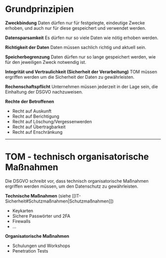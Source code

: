 # Grundprinzipien
**Zweckbindung**
Daten dürfen nur für festgelegte, eindeutige Zwecke erhoben, und auch nur für diese gespeichert und verwendet werden.

**Datensparsamkeit**
Es dürfen nur so viele Daten wie nötig erhoben werden.

**Richtigkeit der Daten**
Daten müssen sachlich richtig und aktuell sein.

**Speicherbegrenzung**
Daten dürfen nur so lange gespeichert werden, wie für den jeweiligen Zweck notwendig ist.

**Integrität und Vertraulichkeit (Sicherheit der Verarbeitung)**
TOM müssen ergriffen werden um die Sicherheit der Daten zu gewährleisten.

**Rechenschaftspflicht**
Unternehmen müssen jederzeit in der Lage sein, die Einhaltung der DSGVO nachzuweisen.

**Rechte der Betroffenen**
- Recht auf Auskunft
- Recht auf Berichtigung
- Recht auf Löschung/Vergessenwerden
- Recht auf Übertragbarkeit
- Recht auf Enschränkung

---
# TOM - technisch organisatorische Maßnahmen
Die DSGVO schreibt vor, dass technisch organisatorische Maßnahmen ergriffen werden müssen, um den Datenschutz zu gewährleisten.

**Technische Maßnahmen** (siehe [[IT-Sicherheit#Schutzmaßnahmen|Schutzmaßnahmen]])
- Keykarten
- Sichere Passwörter und 2FA
- Firewalls
- …

**Organisatorische Maßnahmen**
- Schulungen und Workshops
- Penetration Tests